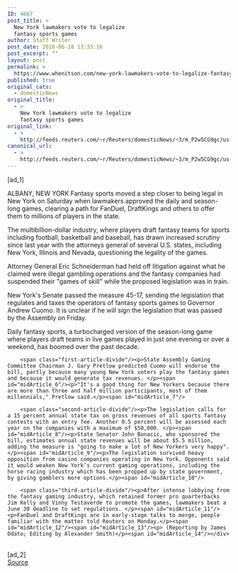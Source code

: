 ```yaml
---
ID: 4667
post_title: >
  New York lawmakers vote to legalize
  fantasy sports games
author: Staff Writer
post_date: 2016-06-18 13:33:16
post_excerpt: ""
layout: post
permalink: >
  https://www.whenitson.com/new-york-lawmakers-vote-to-legalize-fantasy-sports-games/
published: true
original_cats:
  - domesticNews
original_title:
  - >
    New York lawmakers vote to legalize
    fantasy sports games
original_link:
  - >
    http://feeds.reuters.com/~r/Reuters/domesticNews/~3/m_P2w5CG9gc/us-new-york-fantasysports-idUSKCN0Z40AM
canonical_url:
  - >
    http://feeds.reuters.com/~r/Reuters/domesticNews/~3/m_P2w5CG9gc/us-new-york-fantasysports-idUSKCN0Z40AM
---
```

 [ad_1]
<br><div id="articleText">
<span id="midArticle_start"/>

<span id="midArticle_0"/><span class="focusParagraph" readability="7"><p><span class="articleLocation">ALBANY, NEW YORK</span> Fantasy sports moved a step closer to being legal in New York on Saturday when lawmakers approved the daily and season-long games, clearing a path for FanDuel, DraftKings and others to offer them to millions of players in the state.</p></span><span id="midArticle_1"/><p>The multibillion-dollar industry, where players draft fantasy teams for sports including football, basketball and baseball, has drawn increased scrutiny since last year with the attorneys general of several U.S. states, including New York, Illinois and Nevada, questioning the legality of the games.</p><span id="midArticle_2"/><p>Attorney General Eric Schneiderman had held off litigation against what he claimed were illegal gambling operations and the fantasy companies had suspended their "games of skill" while the proposed legislation was in train.</p><span id="midArticle_3"/><p>New York's Senate passed the measure 45-17, sending the legislation that regulates and taxes the operators of fantasy sports games to Governor Andrew Cuomo. It is unclear if he will sign the legislation that was passed by the Assembly on Friday. </p><span id="midArticle_4"/><p>Daily fantasy sports, a turbocharged version of the season-long game where players draft teams in live games played in just one evening or over a weekend, has boomed over the past decade.</p><span id="midArticle_5"/>
        
        <span class="first-article-divide"/><p>State Assembly Gaming Committee Chairman J. Gary Pretlow predicted Cuomo will endorse the bill, partly because many young New York voters play the fantasy games and because it would generate tax revenues. </p><span id="midArticle_6"/><p>"It's a good thing for New Yorkers because there are more than three and half million participants, most of them millennials," Pretlow said.</p><span id="midArticle_7"/>
        
        <span class="second-article-divide"/><p>The legislation calls for a 15 percent annual state tax on gross revenues of all sports fantasy contests with an entry fee. Another 0.5 percent will be assessed each year on the companies with a maximum of $50,000. </p><span id="midArticle_8"/><p>State Senator John Bonacic, who sponsored the bill, estimates annual state revenues will be about $5.5 million, adding the measure is "going to make a lot of New Yorkers very happy".</p><span id="midArticle_9"/><p>The legislation survived heavy opposition from casino companies operating in New York. Opponents said it would weaken New York’s current gaming operations, including the horse racing industry which has been propped up by state government, by giving gamblers more options.</p><span id="midArticle_10"/>
        
        <span class="third-article-divide"/><p>After intense lobbying from the fantasy gaming industry, which retained former pro quarterbacks Jim Kelly and Vinny Testaverde to promote the games, lawmakers beat a June 30 deadline to set regulations. </p><span id="midArticle_11"/><p>FanDuel and DraftKings are in early-stage talks to merge, people familiar with the matter told Reuters on Monday.</p><span id="midArticle_12"/><span id="midArticle_13"/><p> (Reporting by James Odato; Editing by Alexander Smith)</p><span id="midArticle_14"/></div>
<br>[ad_2]
<br><a href="http://feeds.reuters.com/~r/Reuters/domesticNews/~3/m_P2w5CG9gc/us-new-york-fantasysports-idUSKCN0Z40AM">Source </a>